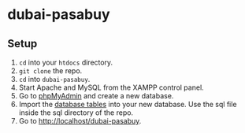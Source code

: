 # dubai-pasabuy

## Setup

1. `cd` into your `htdocs` directory.
2. `git clone` the repo.
3. `cd` into `dubai-pasabuy`.
4. Start Apache and MySQL from the XAMPP control panel.
5. Go to [phpMyAdmin](http://localhost/phpmyadmin) and create a new database.
6. Import the [database tables](./sql) into your new database. Use the sql file inside the sql directory of the repo.
7. Go to [http://localhost/dubai-pasabuy](http://localhost/dubai-pasabuy).
